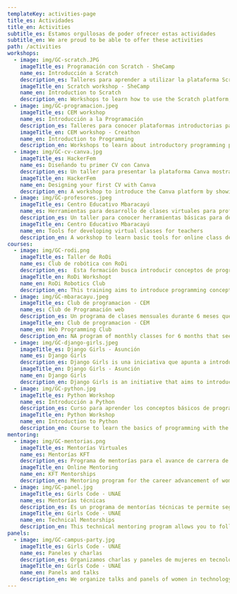 ```yaml
---
templateKey: activities-page
title_es: Actividades
title_en: Activities
subtitle_es: Estamos orgullosas de poder ofrecer estas actividades
subtitle_en: We are proud to be able to offer these activities
path: /activities
workshops:
  - image: img/GC-scratch.JPG
    imageTitle_es: Programación con Scratch - SheCamp
    name_es: Introducción a Scratch
    description_es: Talleres para aprender a utilizar la plataforma Scratch, reconocer la interfaz de bloques de programación, y las diferentes   funcionalidades. Las alumnas aprenden a crear algoritmos utilizando los bloques de Scratch.
    imageTitle_en: Scratch workshop - SheCamp
    name_en: Introduction to Scratch
    description_en: Workshops to learn how to use the Scratch platform, recognize the programming blocks interface, and the different functionalities. Students learn to create algorithms using the Scratch blocks.
  - image: img/GC-programacion.jpeg
    imageTitle_es: CEM workshop
    name_es: Introducción a la Programación
    description_es: Talleres para conocer plataformas introductorias para programación como Scratch y Code.org Las alumnas aprenden conceptos básicos de algoritmos, lenguajes de programación, y programación de computadoras
    imageTitle_en: CEM workshop - Creathon
    name_en: Introduction to Programming
    description_en: Workshops to learn about introductory programming platforms such as Scratch and Code.org. Students learn basic concepts of algorithms, programming languages, and computer programming.
  - image: img/GC-cv-canva.jpg
    imageTitle_es: HackerFem
    name_es: Diseñando tu primer CV con Canva
    description_es: Un taller para presentar la plataforma Canva mostrando las secciones y herramientas disponibles para diseño y plantillas. Las alumnas aprenden sobre las buenas prácticas para elaborar una hoja de vida personal.
    imageTitle_en: HackerFem
    name_en: Designing your first CV with Canva
    description_en: A workshop to introduce the Canva platform by showing the sections and tools available for design and templates. Students learn about best practices for developing a personal resume.
  - image: img/GC-profesores.jpeg
    imageTitle_es: Centro Educativo Mbaracayú
    name_es: Herramientas para desarrollo de clases virtuales para profesores 
    description_es: Un taller para conocer herramientas básicas para desarrollo de clase en línea como Google Classroom y Zoom.
    imageTitle_en: Centro Educativo Mbaracayú
    name_en: Tools for developing virtual classes for teachers
    description_en: A workshop to learn basic tools for online class development such as Google Classroom and Zoom.
courses:
  - image: img/GC-rodi.png
    imageTitle_es: Taller de RoDi
    name_es: Club de robótica con RoDi
    description_es:  Esta formación busca introducir conceptos de programación para el desarrollo del pensamiento en niñas/os, promover y estimular la creatividad a través de la colaboración e intercambio para imaginar, crear y programar.
    imageTitle_en: RoDi Workshopt
    name_en: RoDi Robotics Club
    description_en: This training aims to introduce programming concepts for the development of thinking in children, promote and stimulate creativity through collaboration and exchange to imagine, create and program.
  - image: img/GC-mbaracayu.jpeg
    imageTitle_es: Club de programacion - CEM
    name_es: Club de Programación web
    description_es: Un programa de clases mensuales durante 6 meses que busca introducir a chicas y mujeres al mundo de la programación web mediante clases prácticas de html, css y javascript. 
    imageTitle_en: Club de programacion - CEM
    name_en: Web Programming Club
    description_en: NA program of monthly classes for 6 months that seeks to introduce girls and women to the world of web programming through practical classes in html, css and javascript.
  - image: img/GC-django-girls.jpeg
    imageTitle_es: Django Girls - Asunción
    name_es: Django Girls
    description_es: Django Girls is una iniciativa que apunta a introducir a mujeres que nunca programaron antes al mundo de la tecnología, y así promover la diversidad. Organizamos un taller de 2 días para invitar a chicas a unirse y aprender cómo está construido el Internet a través del uso de HTML, CSS, Python y Django.
    imageTitle_en: Django Girls - Asunción
    name_en: Django Girls
    description_en: Django Girls is an initiative that aims to introduce women who have never programmed before to the world of technology, and thus promote diversity We organized a 2-day workshop to invite girls to join and learn how the Internet is built through the use of HTML, CSS, Python and Django.
  - image: img/GC-python.jpg
    imageTitle_es: Python Workshop
    name_es: Introducción a Python
    description_es: Curso para aprender los conceptos básicos de programación con el lenguaje Python. Conocer cómo funciona la computadora y cómo funciona internet. 
    imageTitle_en: Python Workshop
    name_en: Introduction to Python
    description_en: Course to learn the basics of programming with the Python language. Learn how the computer works and how the internet works.
mentoring:
  - image: img/GC-mentorias.png
    imageTitle_es: Mentorías Virtuales
    name_es: Mentorías KFT
    description_es: Programa de mentorías para el avance de carrera de mujeres en tecnología, programación e innovación. Las mentorías se realizan mediante sesiones virtuales de uno a uno entre profesionales senior de estas áreas, y mujeres profesionales o graduadas del colegio que deseen adquirir conocimientos y experiencias relevantes para potenciar sus carreras en estos sectores.
    imageTitle_en: Online Mentoring
    name_en: KFT Mentorships
    description_en: Mentoring program for the career advancement of women in technology, programming and innovation. Mentoring is done through one-on-one virtual sessions between senior professionals in these areas, and professional women or graduates of the school who wish to acquire relevant knowledge and experiences to enhance their careers in these sectors.
  - image: img/GC-panel.jpg
    imageTitle_es: Girls Code - UNAE 
    name_es: Mentorías técnicas
    description_es: Es un programa de mentorías técnicas te permite seguir una ruta de aprendizaje con el acompañamiento suficiente para superar los obstáculos que presenta la formación en línea. Mediante sesiones virtuales de mentoría uno a uno entre profesionales senior de estas áreas y mujeres profesionales o graduadas del colegio que deseen adquirir conocimientos técnicos e programación para potenciar sus carreras en estos sectores.
    imageTitle_en: Girls Code - UNAE 
    name_en: Technical Mentorships
    description_en: This technical mentoring program allows you to follow a learning path with enough support to overcome the obstacles that online training presents.The program is conducted through one-on-one virtual mentoring sessions between senior professionals in these areas and professional women or college graduates who wish to acquire technical knowledge and programming to enhance their careers in these sectors.
panels:
  - image: img/GC-campus-party.jpg
    imageTitle_es: Girls Code - UNAE 
    name_es: Paneles y charlas
    description_es: Organizamos charlas y paneles de mujeres en tecnología para mostrar el trabajo que las mujeres paraguayas están haciendo y animar a otras a hacer lo mismo. 
    imageTitle_en: Girls Code - UNAE 
    name_en: Panels and talks
    description_en: We organize talks and panels of women in technology to showcase the work Paraguayan women are doing and encourage others to do the same.
---
```

